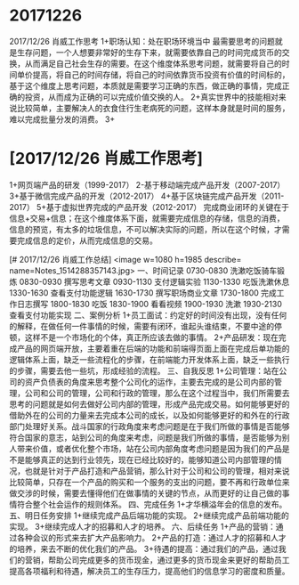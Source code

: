 # 20171226

2017/12/26 肖威工作思考
1+职场认知：处在职场环境当中 最需要思考的问题就是生存问题，一个人想要非常好的生存下来，就需要依靠自己的时间完成货币的交换，从而满足自己社会生存的需要。在这个维度体系思考问题，就需要将自己的时间单价提高，将自己的时间存储，将自己的时间依靠货币投资有价值的时间标的，基于这个维度上思考问题，本质就是需要学习正确的东西，做正确的事情，完成正确的投资，从而成为正确的可以完成价值交换的人。
2+真实世界中的技能相对来说比较简单，主要解决人的衣食住行生老病死的问题，这样本身就是时间的服务，难以完成批量分发的消费。
3+

# [2017/12/26 肖威工作思考]
1+网页端产品的研发（1999-2017）
2-基于移动端完成产品开发（2007-2017）
3+基于微信完成产品的开发（2012-2017）
4+基于区块链完成产品开发（2011-2017）
5+基于虚拟世界完成的产品开发（2012-2017）
完成商业闭环的关键在于信息+交易+信息；在这个维度体系下面，就需要完成信息的存储，信息的消费，信息的预览，有太多的垃圾信息，不可以解决实际的问题，所以在这个时候，才需要完成信息的定价，从而完成信息的交易。

[# 2017/12/26 肖威工作总结]
<image w=1080 h=1985 describe= name=Notes_1514288357143.jpg>
一、时间记录
0730-0830 洗漱吃饭骑车锻炼
0830-0930 撰写思考文章
0930-1130 支付逻辑实验
1130-1330 吃饭洗漱休息
1330-1630 查看支付功能逻辑
1630-1730 撰写职场商业文章
1730-1800 完成工作日志撰写
1800-1830 吃饭
1830-1900 看看视频
1900-1930 洗漱
1930-2130 查看支付功能实现
二、案例分析
1+员工面试：约定好的时间没有出现，没有任何的解释，在做任何一件事情的时候，需要有闭环，谁起头谁结束，不要中途的停顿，这样不是一个市场化的个体，真正所应该去做的事情。
2+产品研发：现在完成产品的网页端开放，主要着重在后端的功能和前端得页面上面在完成后单功能的逻辑体系上面，缺乏一些流程化的步骤，在前端能力开发体系上面，缺乏一些执行的步骤，需要去他一些坑，形成经验的流程。
三、自我反思
1+公司管理：站在公司的资产负债表的角度来思考整个公司化的运作，主要去完成的是公司内部的管理，公司和公司的管理，公司和行政的管理，那么在这个过程当中，我们所需要去思考的问题就是如何去做好公司内部的管理，形成产品完成交易。如何能够更好的借助外在的公司的力量来去完成本公司的成长，以及如何能够更好的和外在的行政部门处理好关系。战斗国家的行政角度来考虑问题是在于我们所做的事情是否能够符合国家的意志，站到公司的角度来考虑，问题是我们所做的事情，是否能够为别人带来价值，或者优化整个市场，站在公司内部角度考虑问题是因为我们的产品是不是能够真正的达到行业领先，现在已经比较好的，能够知道公司内部管理的情况，也就是针对于产品打造和产品营销，那么针对于公司和公司的管理，相对来说比较简单，只存在一个产品的购买和一个服务的支出的问题，要不再和行政单位来做交涉的时候，需要去懂得他们在做事情的关键的节点，从而更好的让自己做的事情符合整个社会运作的规则体系。
四、完成任务
1+才华横溢年会的信息的发布。
五、明日任务安排
1+继续完成产品后端功能的实现。
2+继续完成产品前端功能的实现。
3+继续完成人才的招募和人才的培养。
六、后续任务
1+产品的营销：通过各种会议的形式来去扩大产品影响力。
2+产品的打造：通过人才的招募和人才的培养，来去不断的优化我们的产品。
3+待遇的提高：通过我们的产品，通过我们的营销，帮助公司完成更多的货币现金，通过更多的货币现金来更好的帮助员工提高各项福利和待遇，解决员工的生存压力，提高他们的信息学习的密度和质量。
